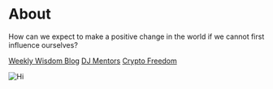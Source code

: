 # About
How can we expect to make a positive change in the world if we cannot first influence ourselves?


[Weekly Wisdom Blog](https://www.danisaacman.com/)</b>
[DJ Mentors](https://www.djmentors.com/)</b>
[Crypto Freedom](https://cryptofreedom.ventures/)</b>
    

![Hi]("https://s3-ap-southeast-2.amazonaws.com/ish-oncourse-scc/27728d78-1336-479f-8217-79a6417efc5e)
